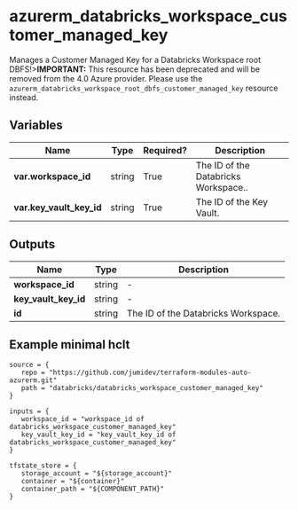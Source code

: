 # azurerm_databricks_workspace_customer_managed_key

Manages a Customer Managed Key for a Databricks Workspace root DBFS!>**IMPORTANT:** This resource has been deprecated and will be removed from the 4.0 Azure provider. Please use the `azurerm_databricks_workspace_root_dbfs_customer_managed_key` resource instead.

## Variables

| Name | Type | Required? |  Description |
| ---- | ---- | --------- |  ----------- |
| **var.workspace_id** | string | True | The ID of the Databricks Workspace.. | 
| **var.key_vault_key_id** | string | True | The ID of the Key Vault. | 



## Outputs

| Name | Type | Description |
| ---- | ---- | --------- | 
| **workspace_id** | string  | - | 
| **key_vault_key_id** | string  | - | 
| **id** | string  | The ID of the Databricks Workspace. | 

## Example minimal hclt

```hcl
source = {
   repo = "https://github.com/jumidev/terraform-modules-auto-azurerm.git" 
   path = "databricks/databricks_workspace_customer_managed_key" 
}

inputs = {
   workspace_id = "workspace_id of databricks_workspace_customer_managed_key" 
   key_vault_key_id = "key_vault_key_id of databricks_workspace_customer_managed_key" 
}

tfstate_store = {
   storage_account = "${storage_account}" 
   container = "${container}" 
   container_path = "${COMPONENT_PATH}" 
}


```